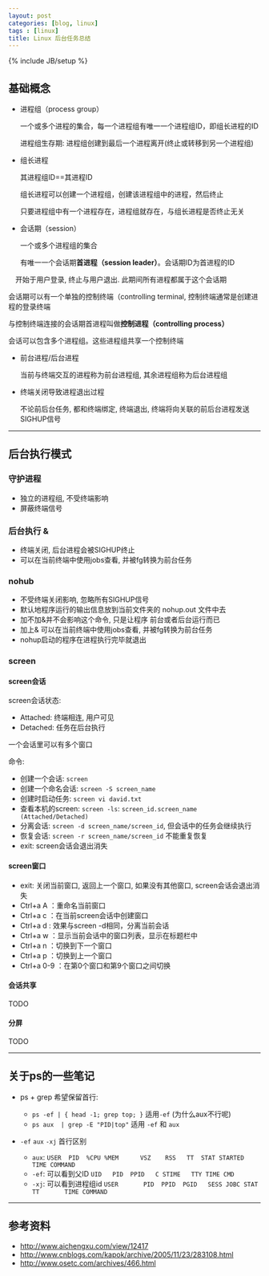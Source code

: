 ```yaml
---
layout: post
categories: [blog, linux]
tags : [linux]
title: Linux 后台任务总结
---
```

{% include JB/setup %}

## 基础概念

* 进程组（process group）

  一个或多个进程的集合，每一个进程组有唯一一个进程组ID，即组长进程的ID

  进程组生存期: 进程组创建到最后一个进程离开(终止或转移到另一个进程组)

* 组长进程

  其进程组ID==其进程ID

  组长进程可以创建一个进程组，创建该进程组中的进程，然后终止

  只要进程组中有一个进程存在，进程组就存在，与组长进程是否终止无关

* 会话期（session）

  一个或多个进程组的集合

  有唯一一个会话期**首进程（session leader）**。会话期ID为首进程的ID

　开始于用户登录, 终止与用户退出. 此期间所有进程都属于这个会话期

  会话期可以有一个单独的控制终端（controlling terminal, 控制终端通常是创建进程的登录终端

  与控制终端连接的会话期首进程叫做**控制进程（controlling process）**

  会话可以包含多个进程组。这些进程组共享一个控制终端

* 前台进程/后台进程

  当前与终端交互的进程称为前台进程组, 其余进程组称为后台进程组

* 终端关闭导致进程退出过程

  不论前后台任务, 都和终端绑定, 终端退出, 终端将向关联的前后台进程发送SIGHUP信号

---

## 后台执行模式

### 守护进程

* 独立的进程组, 不受终端影响
* 屏蔽终端信号

### 后台执行 &

* 终端关闭, 后台进程会被SIGHUP终止
* 可以在当前终端中使用jobs查看, 并被fg转换为前台任务

### nohub

* 不受终端关闭影响, 忽略所有SIGHUP信号
* 默认地程序运行的输出信息放到当前文件夹的 nohup.out 文件中去
* 加不加&并不会影响这个命令, 只是让程序 前台或者后台运行而已
* 加上& 可以在当前终端中使用jobs查看, 并被fg转换为前台任务
* nohup启动的程序在进程执行完毕就退出

### screen

#### screen会话

screen会话状态:

* Attached: 终端相连, 用户可见
* Detached: 任务在后台执行

一个会话里可以有多个窗口

命令:

* 创建一个会话: `screen`
* 创建一个命名会话: `screen -S screen_name`
* 创建时启动任务: `screen vi david.txt`
* 查看本机的screen: `screen -ls`: `screen_id.screen_name (Attached/Detached)`
* 分离会话: `screen -d screen_name/screen_id`, 但会话中的任务会继续执行
* 恢复会话: `screen -r screen_name/screen_id` 不能重复恢复
* exit: screen会话会退出消失

#### screen窗口

* exit: 关闭当前窗口, 返回上一个窗口, 如果没有其他窗口, screen会话会退出消失
* Ctrl+a A ：重命名当前窗口
* Ctrl+a c ：在当前screen会话中创建窗口
* Ctrl+a d  : 效果与screen -d相同，分离当前会话
* Ctrl+a w ：显示当前会话中的窗口列表，显示在标题栏中
* Ctrl+a n ：切换到下一个窗口
* Ctrl+a p ：切换到上一个窗口
* Ctrl+a 0-9 ：在第0个窗口和第9个窗口之间切换

#### 会话共享
TODO

#### 分屏
TODO

---

## 关于ps的一些笔记

* ps + grep 希望保留首行:

  * `ps -ef | { head -1; grep top; }` 适用`-ef` (为什么aux不行呢)
  * `ps aux  | grep -E "PID|top"` 适用 `-ef` 和 `aux`

* `-ef` `aux` `-xj` 首行区别

  * `aux`: `USER  PID  %CPU %MEM      VSZ    RSS   TT  STAT STARTED      TIME COMMAND`
  * `-ef`: 可以看到父ID `UID   PID  PPID   C STIME   TTY TIME CMD`
  * `-xj`: 可以看到进程组id `USER       PID  PPID  PGID   SESS JOBC STAT   TT       TIME COMMAND`

---

## 参考资料

* <http://www.aichengxu.com/view/12417>
* <http://www.cnblogs.com/kapok/archive/2005/11/23/283108.html>
* <http://www.osetc.com/archives/466.html>
